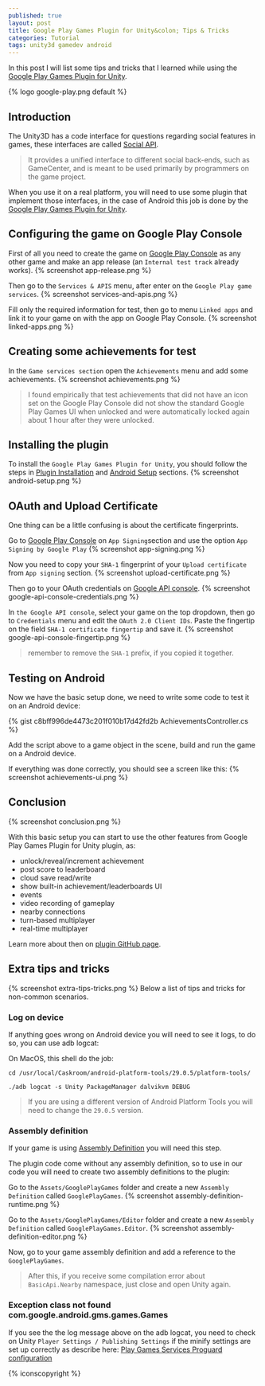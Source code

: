 ```yaml
---
published: true
layout: post
title: Google Play Games Plugin for Unity&colon; Tips & Tricks
categories: Tutorial
tags: unity3d gamedev android
---
```

In this post I will list some tips and tricks that I learned while using the [Google Play Games Plugin for Unity](https://github.com/playgameservices/play-games-plugin-for-unity).

{% logo google-play.png default %}

## Introduction
The Unity3D has a code interface for questions regarding social features in games, these interfaces are called [Social API](https://docs.unity3d.com/Manual/net-SocialAPI.html).

> It provides a unified interface to different social back-ends, such as GameCenter, and is meant to be used primarily by programmers on the game project.

When you use it on a real platform, you will need to use some plugin that implement those interfaces, in the case of Android this job is done by the [Google Play Games Plugin for Unity](https://github.com/playgameservices/play-games-plugin-for-unity).

## Configuring the game on Google Play Console
First of all you need to create the game on [Google Play Console](https://play.google.com/publish) as any other game and make an app release (an `Internal test track` already works).
{% screenshot app-release.png %}
<br>

Then go to the `Services & APIS` menu, after enter on the `Google Play game services`.
{% screenshot services-and-apis.png %}
<br>

Fill only the required information for test, then go to menu `Linked apps` and link it to your game on with the app on Google Play Console.
{% screenshot linked-apps.png %}
<br>

## Creating some achievements for test
In the `Game services section` open the `Achievements` menu and add some achievements.
{% screenshot achievements.png %}
<br>

> I found empirically that test achievements that did not have an icon set on the Google Play Console did not show the standard Google Play Games UI when unlocked and were automatically locked again about 1 hour after they were unlocked.

## Installing the plugin
To install the `Google Play Games Plugin for Unity`, you should follow the steps in [Plugin Installation](https://github.com/playgameservices/play-games-plugin-for-unity#plugin-installation) and [Android Setup](https://github.com/playgameservices/play-games-plugin-for-unity#android-setup) sections.
{% screenshot android-setup.png %}
<br>

## OAuth and Upload Certificate
One thing can be a little confusing is about the certificate fingerprints.

Go to [Google Play Console](https://play.google.com/publish) on `App Signing`section and use the option `App Signing by Google Play`
{% screenshot app-signing.png %}
<br>

Now you need to copy your `SHA-1` fingerprint of your `Upload certificate` from `App signing` section.
{% screenshot upload-certificate.png %}
<br>

Then go to your OAuth credentials on [Google API console](https://console.developers.google.com/apis).
{% screenshot google-api-console-credentials.png %}
<br>

In `the Google API console`, select your game on the top dropdown, then go to `Credentials` menu and edit the `OAuth 2.0 Client IDs`. Paste the fingertip on the field `SHA-1 certificate fingertip` and save it.
{% screenshot google-api-console-fingertip.png %}
<br>

> remember to remove the `SHA-1` prefix, if you copied it together.

## Testing on Android
Now we have the basic setup done, we need to write some code to test it on an Android device:

{% gist c8bff996de4473c201f010b17d42fd2b AchievementsController.cs %}

Add the script above to a game object in the scene, build and run the game on a Android device.

If everything was done correctly, you should see a screen like this:
{% screenshot achievements-ui.png %}

## Conclusion
{% screenshot conclusion.png %}

With this basic setup you can start to use the other features from Google Play Games Plugin for Unity plugin, as:
* unlock/reveal/increment achievement
* post score to leaderboard
* cloud save read/write
* show built-in achievement/leaderboards UI
* events
* video recording of gameplay
* nearby connections
* turn-based multiplayer
* real-time multiplayer

Learn more about then on [plugin GitHub page](https://github.com/playgameservices/play-games-plugin-for-unity).

## Extra tips and tricks
{% screenshot extra-tips-tricks.png %}
Below a list of tips and tricks for non-common scenarios.

### Log on device
If anything goes wrong on Android device you will need to see it logs, to do so, you can use adb logcat:

On MacOS, this shell do the job:
```shell
cd /usr/local/Caskroom/android-platform-tools/29.0.5/platform-tools/

./adb logcat -s Unity PackageManager dalvikvm DEBUG
````
> If you are using a different version of Android Platform Tools you will need to change the `29.0.5` version.

### Assembly definition
If your game is using [Assembly Definition](https://docs.unity3d.com/Manual/ScriptCompilationAssemblyDefinitionFiles.html) you will need this step.

The plugin code come without any assembly definition, so to use in our code you will need to create two assembly definitions to the plugin:

Go to the `Assets/GooglePlayGames` folder and create a new `Assembly Definition` called `GooglePlayGames`.
{% screenshot assembly-definition-runtime.png %}
<br>

Go to the `Assets/GooglePlayGames/Editor` folder and create a new `Assembly Definition` called `GooglePlayGames.Editor`.
{% screenshot assembly-definition-editor.png %}
<br>

Now, go to your game assembly definition and add a reference to the `GooglePlayGames`.

> After this, if you receive some compilation error about `BasicApi.Nearby` namespace, just close and open Unity again.

### Exception class not found com.google.android.gms.games.Games
If you see the the log message above on the adb logcat, you need to check on Unity `Player Settings / Publishing Settings` if the minify settings are set up correctly as describe here: [Play Games Services Proguard configuration](https://github.com/playgameservices/play-games-plugin-for-unity/blob/master/README.md#play-games-services-proguard-configuration)

{% iconscopyright %}